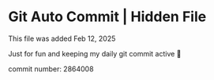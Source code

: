# Git Auto Commit | Hidden File

This file was added Feb 12, 2025

Just for fun and keeping my daily git commit active 🤪

commit number: 2864008
